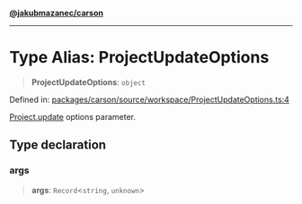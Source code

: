 [**@jakubmazanec/carson**](../README.md)

---

# Type Alias: ProjectUpdateOptions

> **ProjectUpdateOptions**: `object`

Defined in:
[packages/carson/source/workspace/ProjectUpdateOptions.ts:4](https://github.com/jakubmazanec/tools/blob/b70ba93afff7f67760159378262d2c0b19cfed9e/packages/carson/source/workspace/ProjectUpdateOptions.ts#L4)

[Project.update](../classes/Project.md#update) options parameter.

## Type declaration

### args

> **args**: `Record`\<`string`, `unknown`\>
